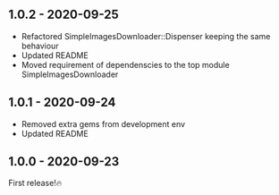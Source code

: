 ## 1.0.2 - 2020-09-25
- Refactored SimpleImagesDownloader::Dispenser keeping the same behaviour
- Updated README
- Moved requirement of dependenscies to the top module SimpleImagesDownloader

## 1.0.1 - 2020-09-24
- Removed extra gems from development env
- Updated README

## 1.0.0 - 2020-09-23

First release!🔥
